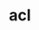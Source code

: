 ---
title: "acl"
layout: cache
categories: [package, develop]
meta: {"compilers": ["gcc@=10.5.0", "gcc@=13.3.0", "gcc@=7.5.0"], "num_specs": 7, "num_specs_by_stack": {"developer-tools": 3, "developer-tools-aarch64-linux-gnu": 2, "developer-tools-x86_64_v3-linux-gnu": 2, "root": 7}, "oss": ["centos7", "rhel8", "ubuntu18.04"], "platforms": ["linux"], "stacks": ["developer-tools", "developer-tools-aarch64-linux-gnu", "developer-tools-x86_64_v3-linux-gnu", "root"], "targets": ["aarch64", "x86_64_v3"], "versions": ["2.2.53"]}
spec_details: [{"compiler": "gcc@=10.5.0", "hash": "dne7qyoiytbwi5xri24trxhhsagvndrp", "os": "centos7", "platform": "linux", "size": "-", "stacks": ["developer-tools-x86_64_v3-linux-gnu", "root"], "target": "x86_64_v3", "variants": ["build_system=autotools"], "versions": ["2.2.53"]}, {"compiler": "gcc@=10.5.0", "hash": "hchrnd6qjlzdizfu6cdlmml5nu3b3sjv", "os": "centos7", "platform": "linux", "size": "-", "stacks": ["developer-tools-x86_64_v3-linux-gnu", "root"], "target": "x86_64_v3", "variants": ["build_system=autotools"], "versions": ["2.2.53"]}, {"compiler": "gcc@=7.5.0", "hash": "nb6m2smlfzqgseb2kutmwp3cet7nf3sd", "os": "ubuntu18.04", "platform": "linux", "size": "-", "stacks": ["developer-tools", "root"], "target": "x86_64_v3", "variants": ["build_system=autotools"], "versions": ["2.2.53"]}, {"compiler": "gcc@=7.5.0", "hash": "nefyoexeitkgpq4v7vjupnfwd742lmhi", "os": "ubuntu18.04", "platform": "linux", "size": "-", "stacks": ["developer-tools", "root"], "target": "x86_64_v3", "variants": ["build_system=autotools"], "versions": ["2.2.53"]}, {"compiler": "gcc@=13.3.0", "hash": "opqcgzolwt77utzxzmaxiq3irt2u57dj", "os": "rhel8", "platform": "linux", "size": "-", "stacks": ["developer-tools-aarch64-linux-gnu", "root"], "target": "aarch64", "variants": ["build_system=autotools"], "versions": ["2.2.53"]}, {"compiler": "gcc@=7.5.0", "hash": "qs4xsv5kdn3dbixqbs3uhedwlf6ujkak", "os": "ubuntu18.04", "platform": "linux", "size": "-", "stacks": ["developer-tools", "root"], "target": "x86_64_v3", "variants": ["build_system=autotools"], "versions": ["2.2.53"]}, {"compiler": "gcc@=13.3.0", "hash": "sazeq67vppe6qyz3xpd2cgcziqluomqh", "os": "rhel8", "platform": "linux", "size": "-", "stacks": ["developer-tools-aarch64-linux-gnu", "root"], "target": "aarch64", "variants": ["build_system=autotools"], "versions": ["2.2.53"]}]
---